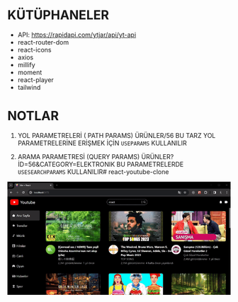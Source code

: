
# KÜTÜPHANELER

- API: https://rapidapi.com/ytjar/api/yt-api
- react-router-dom
- react-icons
- axios
- millify
- moment
- react-player
- tailwind


# NOTLAR 

 1) YOL PARAMETRELERİ ( PATH PARAMS)
    ÜRÜNLER/56
    BU TARZ YOL PARAMETRELERİNE ERİŞMEK İÇİN `USEPARAMS` KULLANILIR


 2) ARAMA PARAMETRESİ (QUERY PARAMS)
    ÜRÜNLER?İD=56&CATEGORY=ELEKTRONIK
    BU PARAMETRELERDE `USESEARCHPARAMS` KULLANILIR# react-youtube-clone

![](youtube.gif)
